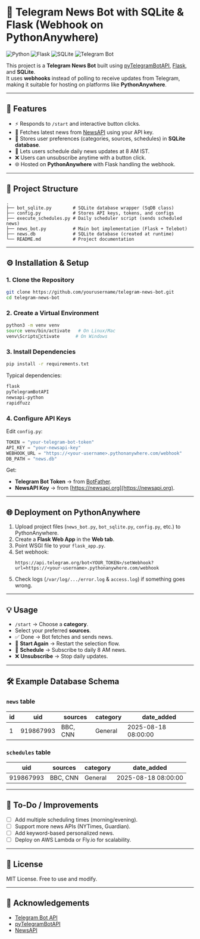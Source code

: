 # 📰 Telegram News Bot with SQLite & Flask (Webhook on PythonAnywhere)

![Python](https://img.shields.io/badge/Python-3.9%2B-blue)
![Flask](https://img.shields.io/badge/Flask-2.x-lightgrey)
![SQLite](https://img.shields.io/badge/SQLite-DB-blue)
![Telegram Bot](https://img.shields.io/badge/Telegram-Bot-blue)

This project is a **Telegram News Bot** built using [pyTelegramBotAPI](https://github.com/eternnoir/pyTelegramBotAPI), [Flask](https://flask.palletsprojects.com/), and **SQLite**.  
It uses **webhooks** instead of polling to receive updates from Telegram, making it suitable for hosting on platforms like **PythonAnywhere**.

---

## 🚀 Features
- ⚡ Responds to `/start` and interactive button clicks.
- 📰 Fetches latest news from [NewsAPI](https://newsapi.org/) using your API key.
- 💾 Stores user preferences (categories, sources, schedules) in **SQLite database**.
- 📅 Lets users schedule daily news updates at 8 AM IST.
- ❌ Users can unsubscribe anytime with a button click.
- 🌐 Hosted on **PythonAnywhere** with Flask handling the webhook.

---

## 📂 Project Structure
```
.
├── bot_sqlite.py        # SQLite database wrapper (SqDB class)
├── config.py            # Stores API keys, tokens, and configs
├── execute_schedules.py # Daily scheduler script (sends scheduled news)
├── news_bot.py          # Main bot implementation (Flask + Telebot)
├── news.db              # SQLite database (created at runtime)
└── README.md            # Project documentation
```

---

## ⚙️ Installation & Setup

### 1. Clone the Repository
```bash
git clone https://github.com/yourusername/telegram-news-bot.git
cd telegram-news-bot
```

### 2. Create a Virtual Environment
```bash
python3 -m venv venv
source venv/bin/activate   # On Linux/Mac
venv\Scriptsctivate      # On Windows
```

### 3. Install Dependencies
```bash
pip install -r requirements.txt
```

Typical dependencies:
```txt
flask
pyTelegramBotAPI
newsapi-python
rapidfuzz
```

### 4. Configure API Keys
Edit `config.py`:
```python
TOKEN = "your-telegram-bot-token"
API_KEY = "your-newsapi-key"
WEBHOOK_URL = "https://<your-username>.pythonanywhere.com/webhook"
DB_PATH = "news.db"
```

Get:
- **Telegram Bot Token** → from [BotFather](https://t.me/botfather).  
- **NewsAPI Key** → from [https://newsapi.org](https://newsapi.org).

---

## 🌐 Deployment on PythonAnywhere

1. Upload project files (`news_bot.py`, `bot_sqlite.py`, `config.py`, etc.) to PythonAnywhere.  
2. Create a **Flask Web App** in the **Web tab**.  
3. Point WSGI file to your `flask_app.py`.  
4. Set webhook:
   ```
   https://api.telegram.org/bot<YOUR_TOKEN>/setWebhook?url=https://<your-username>.pythonanywhere.com/webhook
   ```
5. Check logs (`/var/log/.../error.log` & `access.log`) if something goes wrong.

---

## 💡 Usage

- `/start` → Choose a **category**.  
- Select your preferred **sources**.  
- ✅ Done → Bot fetches and sends news.  
- 🔄 **Start Again** → Restart the selection flow.  
- 📅 **Schedule** → Subscribe to daily 8 AM news.  
- ❌ **Unsubscribe** → Stop daily updates.  

---

## 🛠 Example Database Schema

### `news` table
| id | uid       | sources      | category   | date_added          |
|----|-----------|--------------|------------|---------------------|
| 1  | 919867993 | BBC, CNN     | General    | 2025-08-18 08:00:00 |

### `schedules` table
| uid       | sources      | category   | date_added          |
|-----------|--------------|------------|---------------------|
| 919867993 | BBC, CNN     | General    | 2025-08-18 08:00:00 |

---

## 📝 To-Do / Improvements
- [ ] Add multiple scheduling times (morning/evening).  
- [ ] Support more news APIs (NYTimes, Guardian).  
- [ ] Add keyword-based personalized news.  
- [ ] Deploy on AWS Lambda or Fly.io for scalability.  

---

## 📜 License
MIT License. Free to use and modify.

---

## 🙌 Acknowledgements
- [Telegram Bot API](https://core.telegram.org/bots/api)  
- [pyTelegramBotAPI](https://github.com/eternnoir/pyTelegramBotAPI)  
- [NewsAPI](https://newsapi.org)  
